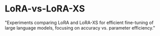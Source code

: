 # LoRA-vs-LoRA-XS
"Experiments comparing LoRA and LoRA-XS for efficient fine-tuning of large language models, focusing on accuracy vs. parameter efficiency."
